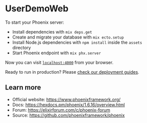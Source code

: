 # UserDemoWeb

To start your Phoenix server:

  * Install dependencies with `mix deps.get`
  * Create and migrate your database with `mix ecto.setup`
  * Install Node.js dependencies with `npm install` inside the `assets` directory
  * Start Phoenix endpoint with `mix phx.server`

<!-- markdown-link-check-disable -->
Now you can visit [`localhost:4000`](http://localhost:4000) from your browser.
<!-- markdown-link-check-enable -->

Ready to run in production? Please [check our deployment guides](https://hexdocs.pm/phoenix/1.6.16/deployment.html).

## Learn more

  * Official website: https://www.phoenixframework.org/
  * Docs: https://hexdocs.pm/phoenix/1.6.16/overview.html
  * Forum: https://elixirforum.com/c/phoenix-forum
  * Source: https://github.com/phoenixframework/phoenix

